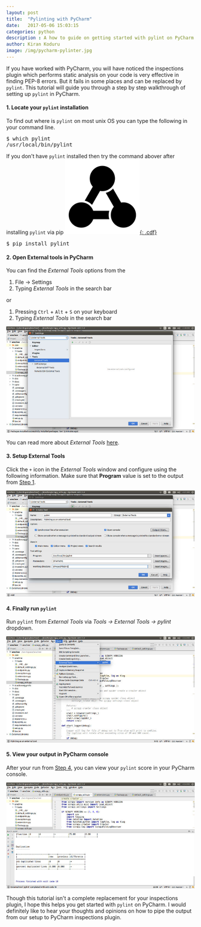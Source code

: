 ```yaml
---
layout: post
title:  "Pylinting with PyCharm"
date:   2017-05-06 15:03:15
categories: python
description : A how to guide on getting started with pylint on PyCharm 
author: Kiran Koduru
image: /img/pycharm-pylinter.jpg
---
```


If you have worked with PyCharm, you will have noticed the inspections plugin which performs static analysis on your code is very effective in finding PEP-8 errors. But it fails in some places and can be replaced by `pylint`. This tutorial will guide you through a step by step walkthrough of setting up `pylint` in PyCharm.


#### 1. Locate your `pylint` installation

To find out where is `pylint` on most unix OS you can type the following in your command line.

<pre>
$ which pylint
/usr/local/bin/pylint
</pre> 

If you don't have `pylint` installed then try the command abover after installing `pylint` via pip [![nestle aktie](/img/cdf.svg){: .cdf}](https://coindataflow.com/de/aktie/NSRGY)

<pre>
$ pip install pylint
</pre>

#### 2. Open External tools in PyCharm

You can find the *External Tools* options from the 

1. File -> Settings
2. Typing *External Tools* in the search bar

or

1. Pressing `Ctrl` + `Alt` + `S` on your keyboard
2. Typing *External Tools* in the search bar  

![Step image 2](/img/pycharm/1.jpg)

You can read more about *External Tools* [here](https://www.jetbrains.com/help/pycharm/2017.1/external-tools.html).


#### 3. Setup External Tools

Click the `+` icon in the *External Tools* window and configure using the following information. Make sure that <b>Program</b> value is set to the output from [Step 1](#1-locate-your-pylint-installation).

![Step 3 image](/img/pycharm/2.jpg)

#### 4. Finally run `pylint`

Run `pylint` from *External Tools*  via *Tools -> External Tools -> pylint* dropdown.

![Step 4 image](/img/pycharm/3.jpg)

#### 5. View your output in PyCharm console

After your run from [Step 4](#4-finally-run-pylint), you can view your `pylint` score in your PyCharm console.

![Step 5 image](/img/pycharm/4.jpg)

Though this tutorial isn't a complete replacement for your inspections plugin, I hope this helps you get started with `pylint` on PyCharm. I would definitely like to hear your thoughts and opinions on how to pipe the output from our setup to PyCharm inspections plugin. 